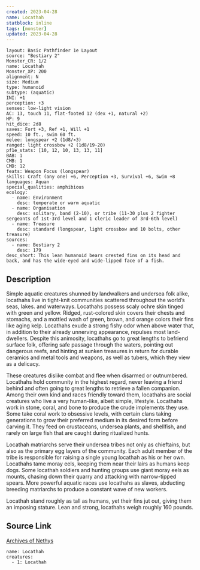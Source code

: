 ```yaml
---
created: 2023-04-28
name: Locathah
statblock: inline
tags: [monster]
updated: 2023-04-28
---
```

```statblock
layout: Basic Pathfinder 1e Layout
source: "Bestiary 2"
Monster_CR: 1/2
name: Locathah
Monster_XP: 200
alignment: N
size: Medium
type: humanoid
subtype: (aquatic)
INI: +1
perception: +3
senses: low-light vision
AC: 13, touch 11, flat-footed 12 (dex +1, natural +2)
HP: 9
hit_dice: 2d8
saves: Fort +3, Ref +1, Will +1
speed: 10 ft., swim 60 ft.
melee: longspear +2 (1d8/×3)
ranged: light crossbow +2 (1d8/19-20)
pf1e_stats: [10, 12, 10, 13, 13, 11]
BAB: 1
CMB: 1
CMD: 12
feats: Weapon Focus (longspear)
skills: Craft (any one) +6, Perception +3, Survival +6, Swim +8
languages: Aquan
special_qualities: amphibious
ecology:
  - name: Environment
    desc: temperate or warm aquatic
  - name: Organisation
    desc: solitary, band (2-10), or tribe (11-30 plus 2 fighter sergeants of 1st-3rd level and 1 cleric leader of 3rd-6th level)
  - name: Treasure
    desc: standard (longspear, light crossbow and 10 bolts, other treasure)
sources:
  - name: Bestiary 2
    desc: 179
desc_short: This lean humanoid bears crested fins on its head and back, and has the wide-eyed and wide-lipped face of a fish.
```
## Description
Simple aquatic creatures shunned by landwalkers and undersea folk alike, locathahs live in tight-knit communities scattered throughout the world’s seas, lakes. and waterways. Locathahs possess scaly ochre skin tinged with green and yellow. Ridged, rust-colored skin covers their chests and stomachs, and a mottled wash of green, brown, and orange colors their fins like aging kelp. Locathahs exude a strong fishy odor when above water that, in addition to their already unnerving appearance, repulses most land-dwellers. Despite this animosity, locathahs go to great lengths to befriend surface folk, offering safe passage through the waters, pointing out dangerous reefs, and hinting at sunken treasures in return for durable ceramics and metal tools and weapons, as well as tubers, which they view as a delicacy.

These creatures dislike combat and flee when disarmed or outnumbered. Locathahs hold community in the highest regard, never leaving a friend behind and often going to great lengths to retrieve a fallen companion. Among their own kind and races friendly toward them, locathahs are social creatures who live a very human-like, albeit simple, lifestyle. Locathahs work in stone, coral, and bone to produce the crude implements they use. Some take coral work to obsessive levels, with certain clans taking generations to grow their preferred medium in its desired form before carving it. They feed on crustaceans, undersea plants, and shellfish, and rarely on large fish that are caught during ritualized hunts.

Locathah matriarchs serve their undersea tribes not only as chieftains, but also as the primary egg layers of the community. Each adult member of the tribe is responsible for raising a single young locathah as his or her own. Locathahs tame moray eels, keeping them near their lairs as humans keep dogs. Some locathah soldiers and hunting groups use giant moray eels as mounts, chasing down their quarry and attacking with narrow-tipped spears. More powerful aquatic races use locathahs as slaves, abducting breeding matriarchs to produce a constant wave of new workers.

Locathah stand roughly as tall as humans, yet their fins jut out, giving them an imposing stature. Lean and strong, locathahs weigh roughly 160 pounds.
## Source Link
[Archives of Nethys](https://aonprd.com/MonsterDisplay.aspx?ItemName=Locathah)
```encounter-table
name: Locathah
creatures:
  - 1: Locathah
```
